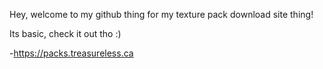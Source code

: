 Hey, welcome to my github thing for my texture pack download site thing!

Its basic, check it out tho :) 

-https://packs.treasureless.ca
